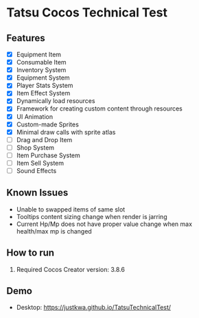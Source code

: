 # Tatsu Cocos Technical Test

## Features

- [x] Equipment Item
- [x] Consumable Item
- [x] Inventory System
- [x] Equipment System
- [x] Player Stats System
- [x] Item Effect System
- [x] Dynamically load resources
- [x] Framework for creating custom content through resources
- [x] UI Animation
- [x] Custom-made Sprites
- [x] Minimal draw calls with sprite atlas
- [ ] Drag and Drop Item
- [ ] Shop System
- [ ] Item Purchase System
- [ ] Item Sell System
- [ ] Sound Effects

## Known Issues

- Unable to swapped items of same slot
- Tooltips content sizing change when render is jarring
- Current Hp/Mp does not have proper value change when max health/max mp is changed

## How to run

1. Required Cocos Creator version: 3.8.6

## Demo

- Desktop:
  https://justkwa.github.io/TatsuTechnicalTest/
